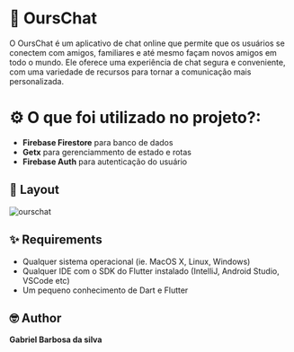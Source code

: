
# 📱 OursChat 

O OursChat é um aplicativo de chat online que permite que os usuários se conectem com amigos, familiares e até mesmo façam novos amigos em todo o mundo. Ele oferece uma experiência de chat segura e conveniente, com uma variedade de recursos para tornar a comunicação mais personalizada.

# ⚙️ O que foi utilizado no projeto?:

<ul>
  <li><b>Firebase Firestore</b> para banco de dados</li>
  <li><b>Getx</b> para gerenciammento de estado e rotas</li>
  <li><b>Firebase Auth</b> para autenticação do usuário</li>
</ul>


## 📸 Layout

![ourschat](https://github.com/gabrieuu/OursChat/assets/81256082/56123634-87d2-422c-acad-a7e5d9e8102a)


## ✨ Requirements
* Qualquer sistema operacional (ie. MacOS X, Linux, Windows)
* Qualquer IDE com o SDK do Flutter instalado (IntelliJ, Android Studio, VSCode etc)
* Um pequeno conhecimento de Dart e Flutter


## 🤓 Author
**Gabriel Barbosa da silva** 
